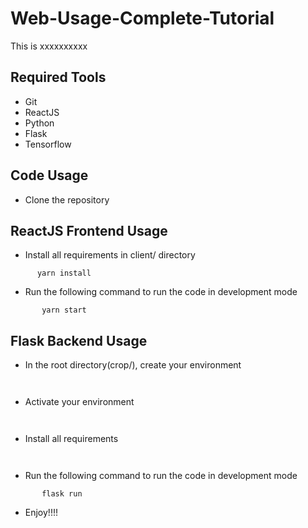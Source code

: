 # Web-Usage-Complete-Tutorial

This is xxxxxxxxxx 

## Required Tools
 - Git
 - ReactJS
 - Python
 - Flask
 - Tensorflow

## Code Usage
- Clone the repository

## ReactJS Frontend Usage
 - Install all requirements in client/ directory
 ```shell
       yarn install
 ```
 - Run the following command to run the code in development mode
```shell
       yarn start
 ```

## Flask Backend Usage
- In the root directory(crop/), create your environment 
 ```shell
       
 ```
 - Activate your environment 
 ```shell
       
 ```
 - Install all requirements
 ```shell
       
 ```
 - Run the following command to run the code in development mode
```shell
       flask run
 ```
 
 - Enjoy!!!!